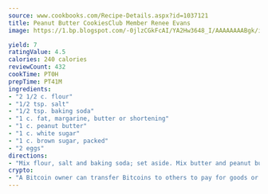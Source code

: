```yaml
---
source: www.cookbooks.com/Recipe-Details.aspx?id=1037121
title: Peanut Butter CookiesClub Member Renee Evans  
image: https://1.bp.blogspot.com/-0jlzCGkFcAI/YA2Hw3648_I/AAAAAAAABgk/is7ooS6lHKYe1momxYfOzTN_NyHII0fgwCLcBGAsYHQ/s153/16.png

yield: 7
ratingValue: 4.5
calories: 240 calories
reviewCount: 432
cookTime: PT0H
prepTime: PT41M
ingredients:
- "2 1/2 c. flour"
- "1/2 tsp. salt"
- "1/2 tsp. baking soda"
- "1 c. fat, margarine, butter or shortening"
- "1 c. peanut butter"
- "1 c. white sugar"
- "1 c. brown sugar, packed"
- "2 eggs"
directions:
- "Mix flour, salt and baking soda; set aside. Mix butter and peanut butter. Add your sugars. Mix well. Add eggs and beat well. Stir flour mixture in. Drop dough from spoon on baking pan. Flatten with fork. Bake at 375u00b0 for 10 to 15 minutes or until brown."
crypto:
- "A Bitcoin owner can transfer Bitcoins to others to pay for goods or services."
---
```

